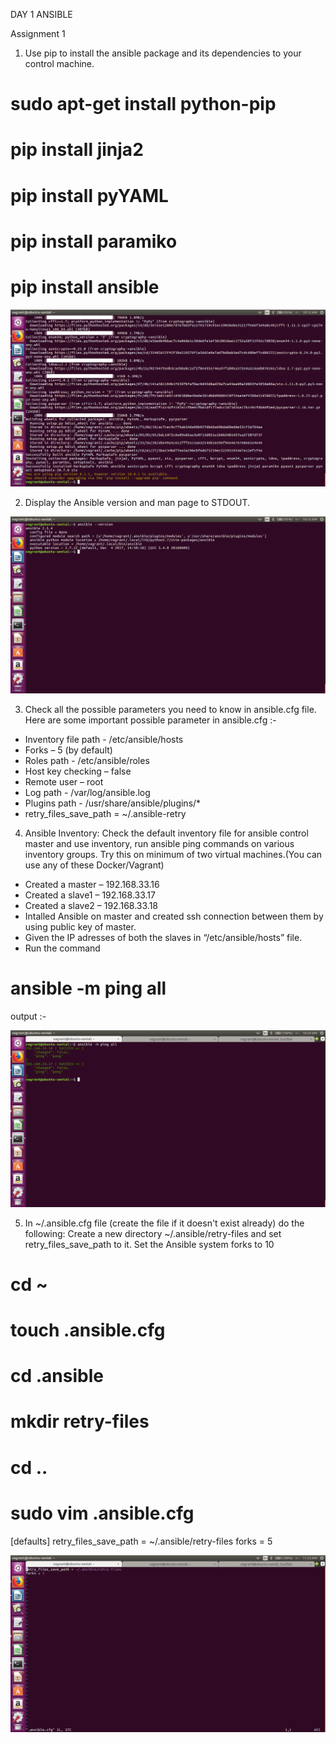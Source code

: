 DAY 1 ANSIBLE

Assignment 1
1. Use pip to install the ansible package and its dependencies to your control machine. 
# sudo apt-get install python-pip
# pip install jinja2
# pip install pyYAML
# pip install paramiko
# pip install ansible


![Job DSL Plugin](https://github.com/lovedeepsh/ansible/blob/master/ansible%20day1%20image/pipans.png)




2. Display the Ansible version and man page to STDOUT.
 
![Job DSL Plugin](https://github.com/lovedeepsh/ansible/blob/master/ansible%20day1%20image/version.png)



3. Check all the possible parameters you need to know in ansible.cfg file. 
Here are some important possible parameter in ansible.cfg :-
- Inventory file path - /etc/ansible/hosts
- Forks – 5 (by default)
- Roles path - /etc/ansible/roles
- Host key checking – false
- Remote user – root
- Log path - /var/log/ansible.log
- Plugins path - /usr/share/ansible/plugins/*
- retry_files_save_path = ~/.ansible-retry

 

4. Ansible Inventory: Check the default inventory file for ansible control master and use inventory, run ansible ping commands on various inventory groups. Try this on minimum of two virtual machines.(You can use any of these Docker/Vagrant) 

- Created a master – 192.168.33.16
- Created a slave1 – 192.168.33.17
- Created a slave2 – 192.168.33.18
- Intalled Ansible on master and created ssh connection between them by using public key of master.
- Given the IP adresses of both the slaves in “/etc/ansible/hosts” file.
- Run the command
# ansible -m ping all
output :-

![Job DSL Plugin](https://github.com/lovedeepsh/ansible/blob/master/ansible%20day1%20image/pingpong.png)




5. In ~/.ansible.cfg file (create the file if it doesn't exist already) do the following: 
Create a new directory ~/.ansible/retry-files and set retry_files_save_path to it. 
Set the Ansible system forks to 10 
# cd ~
# touch .ansible.cfg
# cd .ansible
# mkdir retry-files
# cd ..
# sudo vim .ansible.cfg
[defaults]
retry_files_save_path = ~/.ansible/retry-files
forks = 5

![Job DSL Plugin](https://github.com/lovedeepsh/ansible/blob/master/ansible%20day1%20image/ansible.cfg.png)





